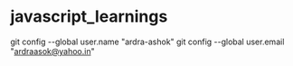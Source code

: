 # javascript_learnings
git config --global user.name "ardra-ashok"
git config --global user.email "ardraasok@yahoo.in"
